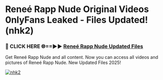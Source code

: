 # Reneé Rapp Nude Original Videos 0nlyFans Leaked - Files Updated! (nhk2)

<h3>🔴 CLICK HERE 🌐==►► <a href="https://tinyurl.com/4mcuefdz" rel="nofollow">Reneé Rapp Nude Updated Files</a></h3>

Get Reneé Rapp Nude and all content. Now you can access all videos and pictures of Reneé Rapp Nude. New Updated Files 2025!

[![nhk2](https://i.imgur.com/StAQSOY.gif)](https://tinyurl.com/4mcuefdz)
